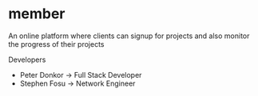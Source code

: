 # member
An online platform where clients can signup for projects and also monitor the progress of their projects

Developers

- Peter Donkor -> Full Stack Developer
- Stephen Fosu -> Network Engineer
